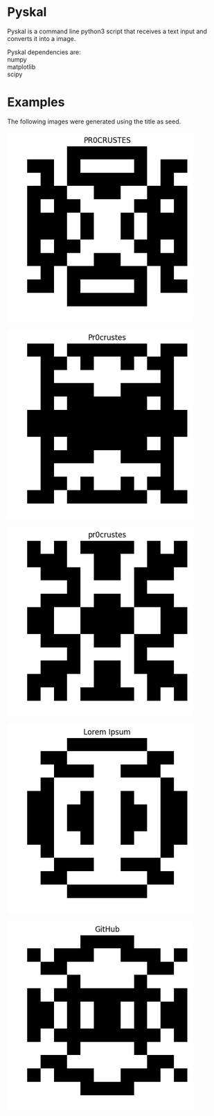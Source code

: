 # Pyskal

Pyskal is a command line python3 script that receives a text input and converts it into a image.

Pyskal dependencies are:
    <br>numpy
    <br>matplotlib
    <br>scipy
    
# Examples
The following images were generated using the title as seed.
<br>
<br>
<img src="samples/0_PR0CRUSTES.png" >
<br>
<br>
<img src="samples/1_Pr0crustes.png" >
<br>
<br>
<img src="samples/2_pr0crustes.png" >
<br>
<br>
<img src="samples/3_Lorem Ipsum.png" >
<br>
<br>
<img src="samples/4_GitHub.png" >
<br>

